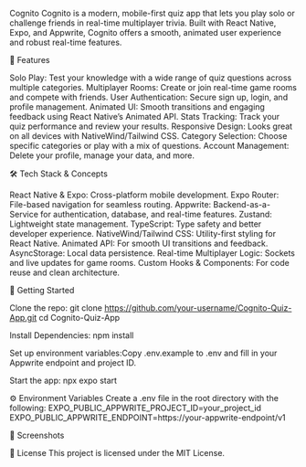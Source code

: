 Cognito
Cognito is a modern, mobile-first quiz app that lets you play solo or challenge friends in real-time multiplayer trivia. Built with React Native, Expo, and Appwrite, Cognito offers a smooth, animated user experience and robust real-time features.

🚀 Features

Solo Play: Test your knowledge with a wide range of quiz questions across multiple categories.
Multiplayer Rooms: Create or join real-time game rooms and compete with friends.
User Authentication: Secure sign up, login, and profile management.
Animated UI: Smooth transitions and engaging feedback using React Native’s Animated API.
Stats Tracking: Track your quiz performance and review your results.
Responsive Design: Looks great on all devices with NativeWind/Tailwind CSS.
Category Selection: Choose specific categories or play with a mix of questions.
Account Management: Delete your profile, manage your data, and more.


🛠️ Tech Stack & Concepts

React Native & Expo: Cross-platform mobile development.
Expo Router: File-based navigation for seamless routing.
Appwrite: Backend-as-a-Service for authentication, database, and real-time features.
Zustand: Lightweight state management.
TypeScript: Type safety and better developer experience.
NativeWind/Tailwind CSS: Utility-first styling for React Native.
Animated API: For smooth UI transitions and feedback.
AsyncStorage: Local data persistence.
Real-time Multiplayer Logic: Sockets and live updates for game rooms.
Custom Hooks & Components: For code reuse and clean architecture.


📲 Getting Started

Clone the repo:
git clone https://github.com/your-username/Cognito-Quiz-App.git
cd Cognito-Quiz-App


Install Dependencies:
npm install


Set up environment variables:Copy .env.example to .env and fill in your Appwrite endpoint and project ID.

Start the app:
npx expo start




⚙️ Environment Variables
Create a .env file in the root directory with the following:
EXPO_PUBLIC_APPWRITE_PROJECT_ID=your_project_id
EXPO_PUBLIC_APPWRITE_ENDPOINT=https://your-appwrite-endpoint/v1


📸 Screenshots



📝 License
This project is licensed under the MIT License.

